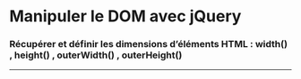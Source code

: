 
# Manipuler le DOM avec jQuery

### Récupérer et définir les dimensions d’éléments HTML : width() , height() , outerWidth() , outerHeight()

<!-- 04/05 Document -->

----

